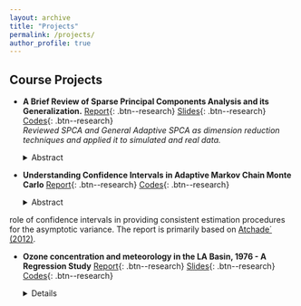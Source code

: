 ```yaml
---
layout: archive
title: "Projects"
permalink: /projects/
author_profile: true
---
```


## Course Projects

- **A Brief Review of Sparse Principal Components Analysis and its Generalization.**  [Report](https://github.com/ArkaB-DS/SPCA/blob/main/Multivariate_Project.pdf){: .btn--research} [Slides](https://github.com/ArkaB-DS/SPCA/blob/main/Multivariate_Project__slides_.pdf){: .btn--research} [Codes](https://github.com/ArkaB-DS/SPCA){: .btn--research}   
_Reviewed SPCA and General Adaptive SPCA as dimension reduction techniques and applied it to simulated and real data._
  <details>
      <summary>Abstract</summary>
  
  <blockquote>Principal Component Analysis is a widely studied methodology as it is a useful technique for dimension reduction. In this report, we discuss Sparse Principal Component Analysis (SPCA), which is a modification over PCA. This method is able to resolve the interpretation issue of PCA. Additionally, it provides sparse        loadings to the principal components. The main idea of SPCA comes from the relationship between PCA problem and regression analysis. We also discuss GAS-PCA,        which is a generalization over SPCA and this method performs better than SPCA, even in finite sample cases. Our report is mainly based on [Zou et al. (2006)]        (https://doi.org/10.1198/106186006X113430) and its extension [Leng and Wang (2009)](https://doi.org/10.1198/jcgs.2009.0012).</blockquote>
  
  </details>
  
- **Understanding Confidence Intervals in Adaptive Markov Chain Monte Carlo**  [Report](https://github.com/ArkaB-DS/MTH598A/blob/main/Report.pdf){: .btn--research} [Codes](https://github.com/ArkaB-DS/MTH598A){: .btn--research}
  <details>
      <summary>Abstract</summary>
  
  <blockquote>In this report, we attempt to understand the problems in asymptotic variance estimation for Adaptive Markov Chain Monte Carlo (AMCMC) and the
role of confidence intervals in providing consistent estimation procedures for
the asymptotic variance. The report is primarily based on [Atchade´ (2012)](http://citeseerx.ist.psu.edu/viewdoc/download?doi=10.1.1.765.8899&rep=rep1&type=pdf).</blockquote>
  
  </details>
  
- **Ozone concentration and meteorology in the LA Basin, 1976 - A Regression Study**  [Report](https://github.com/ArkaB-DS/regressionProjectIITK/blob/main/Report/Project_Report.pdf){: .btn--research} [Slides](https://github.com/ArkaB-DS/regressionProjectIITK/blob/main/Presentation/Project_PPT.pdf){: .btn--research} [Codes](https://github.com/ArkaB-DS/regressionProjectIITK){: .btn--research}
  <details>
      <summary>Details</summary>
 
  <blockquote>
    
     - Performed Exploratory Data Analysis on the Ozone (LA Basin, 1976) dataset to understand the effect of meteorological variables in predicting Ozone concentration.
     - Confirmed multicollinearity, heteroscedasticity, normality, and auto-correlation with appropriate tests and took corrective measures for each, developing \textbf{three parametric predictive models}.
     - Implemented Alternating Conditional Expectation (ACE) algorithm to create a non-parametric model that improved R^2 by 8% and RMSE by 62% with respect to the best of the three parametric models.
  
  </blockquote>
  </details>
